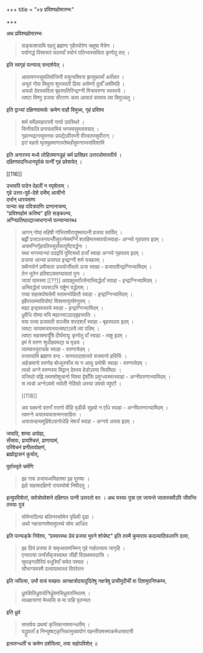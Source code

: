 +++
title = "०४ प्रविश्यहोमारम्भः"

+++

अथ प्रविश्यहोमारम्भः

> सङ्काशयामि वहतुं ब्रह्मणा गृहैरघोरेण चक्षुषा मैत्रेण ।  
पर्याणद्धं विश्वरूपं यदस्याँ स्योनं पतिभ्यस्सविता कृणोतु तत् । 

इति स्वगृहं पत्न्यास् सन्दर्शयेत् । 

> आवामगन्त्सुमतिर्वाजिनी वसून्यश्विना हृत्सुकामाँ अयँसत ।  
अभूतं गोपा मिथुना शुभस्पती प्रिया अर्यम्णो दुर्याँ अशीमहि ।  
अयन्नो देवस्सविता बृहस्पतिरिन्द्राग्नी मित्रावरुणा स्वस्तये ।  
त्वष्टा विष्णुः प्रजया सँरराणः काम आयातं कामाय त्वा विमुञ्चतु । 

इति द्वाभ्यां दक्षिणवामयोः क्रमेण वाहौ विमुच्य, गृहं प्रविश्य 

> शर्म वर्मेदमाहरास्यै नार्या उपस्थिरे ।  
सिनीवालि प्रगायतामियं भगस्यसुमतावसत् ।  
गृहान्भद्रान्त्सुमनसः प्रपद्येऽवीरघ्नी वीरवतस्सुवीरान् ।  
इरां वहतो घृतमुक्षमाणास्तेष्वहँसुमनास्स्संविशामि 

इति अगारस्य मध्ये लोहितमानडुहं चर्म प्राक्छिर उत्तरलोमास्तीर्य ।  
दक्षिणपादनिधानपूर्वकं पत्नीं गृहं प्रवेशयेत् ।

[[116]]

उभावपि पादेन देहलीं न स्पृशेताम् ।  
गृहे उत्तर-पूर्व-देशे दर्भेष्व् आसीनो  
दर्भान् धारयमाणः  
पत्न्या सह पवित्रपाणिः प्राणानायम्य,  
"प्रविश्यहोमं करिष्य" इति सङ्कल्प्य,  
अग्निप्रतिष्ठाद्याज्यभागान्ते पत्न्यान्वारब्धः 

> आगन् गोष्ठं महिषी गोभिरश्वैरायुष्मत्पत्नी प्रजया स्वर्वित् ।  
बह्वीं प्रजाञ्जनयन्तीँसुरत्नेममग्निँ शतहिमास्सपर्यात्स्वाहा- अग्नये गृहपतय इदम् ।  
अयमग्निर्गृहपतिस्सुसँसत्पुष्टिवर्द्धनः ।  
यथा भगस्याभ्यां ददद्रयिं पुष्टिमथो प्रजाँ स्वाहा अग्नये गृहपतय इदम् ।  
प्रजाया आभ्यां प्रजापत इन्द्राग्नी शर्म यच्छतम् ।  
यथैनयोर्न प्रमीयाता उभयोर्जीवतोः प्रजा स्वाहा - प्रजापतीन्द्राग्निभ्यामिदम् ।  
तेन भूतेन हविषाऽयमाप्यायतां पुनः ।  
जायां यामस्मा [[??]] आवाक्षुस्ताँरसेनाभिवर्द्धताँ स्वाहा - इन्द्राग्निभ्यामिदम् ।  
अभिवर्द्धतां पयसाऽभि राष्ट्रेण वर्द्धताम् ।  
रय्या सहस्रपोषसेमौ स्तामनपेक्षितौ स्वाहा - इन्द्राग्निभ्यामिदम् ।  
इहैवस्तम्मावियोष्टं विश्वमायुर्व्यश्नुतम् ।  
मह्या इन्द्रस्वस्तये स्वाहा - इन्द्राग्निभ्यामिदम् ।  
ध्रुवैधि पोष्या मयि मह्यन्त्वाऽदाद्बृहस्पतिः ।  
मया पत्या प्रजावती सञ्जीव शरदशतँ स्वाहा - बृहस्पतय इदम् ।  
त्वष्टा जायामजयनयत्त्वष्टाऽस्यै त्वां पतिम् ।  
त्वष्टा सहस्रमायूँषि दीर्घमायुः कृणोतु वाँ स्वाहा - त्वष्ट्र इदम् ।  
इमं मे वरुण श्रुधीहवमद्या च मृडय ।  
त्वामवस्युराचके स्वाहा - वरुणायेदम् ।  
तत्त्वायामि ब्रह्मणा वन्द - मानस्तदाशास्ते यजमानो हविर्भिः ।  
अहेडमानो वरुणेह बोध्युरुशँस मा न आयुः प्रमोषीः स्वाहा - वरुणायेदम् ।  
त्वन्नो अग्ने वरुणस्य विद्वान् देवस्य हेडोऽवया सिसीष्ठाः ।  
यजिष्ठो वह्नि तमश्शोशुचानो विश्वा द्वेषाँसि प्रमुग्ध्यस्मत्स्वाहा - अग्नीवरुणाभ्यामिदम् ।  
स त्वन्नो अग्नेऽवमो भवोती नेदिष्ठो अस्या उषसो व्युष्टौ ।  
>
> [[118]] 
>
> अव यक्ष्वनो वरुणँ रराणो वीहि मृडीकँ सुहवो न
एधि स्वाहा - अग्नीवरुणाभ्यामिदम् ।  
त्वमग्ने अयास्ययासन्मनसाहितः ।  
अयासन्हव्यमूहिषेऽयानोधेहि भेषजँ स्वाहा - अग्नये अयस इदम् ।

जयादि, शम्या अपोह्य,  
सँस्रावः, प्रायश्चित्तं, प्राणायामं,  
परिषेचनं प्रणीतावोक्षणं,  
ब्रह्मोद्वासनं कुर्यात्,  

पूर्वास्तृते चर्मणि 

> इह गावः प्रजायध्वमिहाश्वा इह पूरुषाः ।  
इहो सहस्रदक्षिणो रायस्पोषो निषीदतु । 

इत्युपविशेतां, सर्वत्रोपवेशने दक्षिणतः पत्नी उत्तरतो वरः । अथ यस्याः पुत्रा एव जायन्ते जातास्सर्वेऽपि जीवन्ति तस्याः पुत्रं 

> सोमेनादित्या बलिनस्सोमेन पृथिवी दृढा ।  
अथो नक्षत्राणामेषामुपस्थे सोम आधितः 

इति पत्न्यङ्के निवेश्य, “प्रस्वस्स्थः प्रेयं प्रजया भुवने शोचेष्ट" इति तस्मै कुमाराय कदल्यादिफलानि दत्वा, 

> इह प्रियं प्रजया ते समृध्यतामस्मिन् गृहे गार्हपत्याय जागृहि ।  
एनापत्या तन्वँसँसृजस्वाथा जीव्री विदथमावदासि ।  
सुमङ्गलीरियं वधूरिमाँ समेत पश्यत ।  
सौभाग्यमस्मै दत्वायाथास्तं विपरेतन 

इति जपित्वा, उभौ वाचं यच्छतः आनक्षत्रोदयादुदितेषु नक्षत्रेषु प्राचीमुदीचीं वा दिशमुपनिष्क्रम्य, 

> ध्रुवक्षितिध्रुवयोनिर्ध्रुवमसिध्रुवतस्थितम् ।  
त्वन्नक्षत्राणां मेथ्यसि स मा पाहि पृतन्यतः 

इति ध्रुवं 

> सप्तर्षयः प्रथमां कृत्तिकानामरुन्धतीम् ।  
यद्ध्रुवताँ ह निन्युष्षट्कृत्तिकामुख्ययोगं वहन्तीयमस्माकमेधत्वष्टमी 

इत्यरुन्धतीं च क्रमेण दर्शयित्वा, तया सहोपविशेत् ॥
